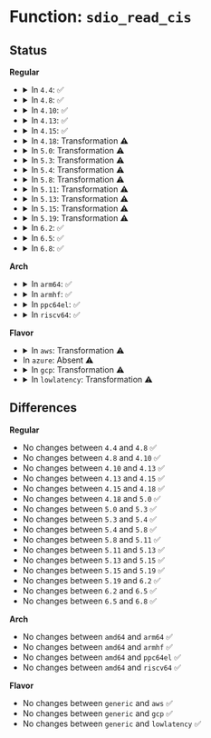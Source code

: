 # Function: <code>sdio_read_cis</code>

## Status
<b>Regular</b>
<ul>
<li>
<details>
<summary>In <code>4.4</code>: ✅</summary>

```c
int sdio_read_cis(struct mmc_card *card, struct sdio_func *func);
```

**Collision:** Unique Static

**Inline:** No

**Transformation:** False

**Instances:**

```
In drivers/mmc/core/sdio_cis.c (ffffffff816caf50)
Location: drivers/mmc/core/sdio_cis.c:228
Inline: False
Direct callers:
  - drivers/mmc/core/sdio_cis.c:sdio_read_common_cis
  - drivers/mmc/core/sdio_cis.c:sdio_read_func_cis
```
**Symbols:**

```
ffffffff816caf50-ffffffff816cb20d: sdio_read_cis (STB_LOCAL)
```
</details>
</li>
<li>
<details>
<summary>In <code>4.8</code>: ✅</summary>

```c
int sdio_read_cis(struct mmc_card *card, struct sdio_func *func);
```

**Collision:** Unique Static

**Inline:** No

**Transformation:** False

**Instances:**

```
In drivers/mmc/core/sdio_cis.c (ffffffff8172df10)
Location: drivers/mmc/core/sdio_cis.c:234
Inline: False
Direct callers:
  - drivers/mmc/core/sdio_cis.c:sdio_read_func_cis
  - drivers/mmc/core/sdio_cis.c:sdio_read_common_cis
```
**Symbols:**

```
ffffffff8172df10-ffffffff8172e1c7: sdio_read_cis (STB_LOCAL)
```
</details>
</li>
<li>
<details>
<summary>In <code>4.10</code>: ✅</summary>

```c
int sdio_read_cis(struct mmc_card *card, struct sdio_func *func);
```

**Collision:** Unique Static

**Inline:** No

**Transformation:** False

**Instances:**

```
In drivers/mmc/core/sdio_cis.c (ffffffff81760ed0)
Location: drivers/mmc/core/sdio_cis.c:234
Inline: False
Direct callers:
  - drivers/mmc/core/sdio_cis.c:sdio_read_func_cis
  - drivers/mmc/core/sdio_cis.c:sdio_read_common_cis
```
**Symbols:**

```
ffffffff81760ed0-ffffffff8176118b: sdio_read_cis (STB_LOCAL)
```
</details>
</li>
<li>
<details>
<summary>In <code>4.13</code>: ✅</summary>

```c
int sdio_read_cis(struct mmc_card *card, struct sdio_func *func);
```

**Collision:** Unique Static

**Inline:** No

**Transformation:** False

**Instances:**

```
In drivers/mmc/core/sdio_cis.c (ffffffff8177f700)
Location: drivers/mmc/core/sdio_cis.c:234
Inline: False
Direct callers:
  - drivers/mmc/core/sdio_cis.c:sdio_read_func_cis
  - drivers/mmc/core/sdio_cis.c:sdio_read_common_cis
```
**Symbols:**

```
ffffffff8177f700-ffffffff8177f9ca: sdio_read_cis (STB_LOCAL)
```
</details>
</li>
<li>
<details>
<summary>In <code>4.15</code>: ✅</summary>

```c
int sdio_read_cis(struct mmc_card *card, struct sdio_func *func);
```

**Collision:** Unique Static

**Inline:** No

**Transformation:** False

**Instances:**

```
In drivers/mmc/core/sdio_cis.c (ffffffff817f5cb0)
Location: drivers/mmc/core/sdio_cis.c:234
Inline: False
Direct callers:
  - drivers/mmc/core/sdio_cis.c:sdio_read_func_cis
  - drivers/mmc/core/sdio_cis.c:sdio_read_common_cis
```
**Symbols:**

```
ffffffff817f5cb0-ffffffff817f5f7a: sdio_read_cis (STB_LOCAL)
```
</details>
</li>
<li>
<details>
<summary>In <code>4.18</code>: Transformation ⚠️</summary>

```c
int sdio_read_cis(struct mmc_card *card, struct sdio_func *func);
```

**Collision:** Unique Static

**Inline:** No

**Transformation:** True

**Instances:**

```
In drivers/mmc/core/sdio_cis.c (0)
Location: drivers/mmc/core/sdio_cis.c:234
Inline: False
Direct callers:
  - drivers/mmc/core/sdio_cis.c:sdio_read_func_cis
  - drivers/mmc/core/sdio_cis.c:sdio_read_common_cis
```
**Symbols:**

```
ffffffff8183f180-ffffffff8183f427: sdio_read_cis (STB_LOCAL)
ffffffff8183f770-ffffffff8183f7a2: sdio_read_cis.cold.4 (STB_LOCAL)
```
</details>
</li>
<li>
<details>
<summary>In <code>5.0</code>: Transformation ⚠️</summary>

```c
int sdio_read_cis(struct mmc_card *card, struct sdio_func *func);
```

**Collision:** Unique Static

**Inline:** No

**Transformation:** True

**Instances:**

```
In drivers/mmc/core/sdio_cis.c (0)
Location: drivers/mmc/core/sdio_cis.c:234
Inline: False
Direct callers:
  - drivers/mmc/core/sdio_cis.c:sdio_read_func_cis
  - drivers/mmc/core/sdio_cis.c:sdio_read_common_cis
```
**Symbols:**

```
ffffffff8186b130-ffffffff8186b3d7: sdio_read_cis (STB_LOCAL)
ffffffff8186b720-ffffffff8186b752: sdio_read_cis.cold.4 (STB_LOCAL)
```
</details>
</li>
<li>
<details>
<summary>In <code>5.3</code>: Transformation ⚠️</summary>

```c
int sdio_read_cis(struct mmc_card *card, struct sdio_func *func);
```

**Collision:** Unique Static

**Inline:** No

**Transformation:** True

**Instances:**

```
In drivers/mmc/core/sdio_cis.c (0)
Location: drivers/mmc/core/sdio_cis.c:230
Inline: False
Direct callers:
  - drivers/mmc/core/sdio_cis.c:sdio_read_func_cis
  - drivers/mmc/core/sdio_cis.c:sdio_read_common_cis
```
**Symbols:**

```
ffffffff818af020-ffffffff818af2c7: sdio_read_cis (STB_LOCAL)
ffffffff818af5e7-ffffffff818af619: sdio_read_cis.cold (STB_LOCAL)
```
</details>
</li>
<li>
<details>
<summary>In <code>5.4</code>: Transformation ⚠️</summary>

```c
int sdio_read_cis(struct mmc_card *card, struct sdio_func *func);
```

**Collision:** Unique Static

**Inline:** No

**Transformation:** True

**Instances:**

```
In drivers/mmc/core/sdio_cis.c (0)
Location: drivers/mmc/core/sdio_cis.c:230
Inline: False
Direct callers:
  - drivers/mmc/core/sdio_cis.c:sdio_read_func_cis
  - drivers/mmc/core/sdio_cis.c:sdio_read_common_cis
```
**Symbols:**

```
ffffffff818e14d0-ffffffff818e1777: sdio_read_cis (STB_LOCAL)
ffffffff818e1a93-ffffffff818e1ac5: sdio_read_cis.cold (STB_LOCAL)
```
</details>
</li>
<li>
<details>
<summary>In <code>5.8</code>: Transformation ⚠️</summary>

```c
int sdio_read_cis(struct mmc_card *card, struct sdio_func *func);
```

**Collision:** Unique Static

**Inline:** No

**Transformation:** True

**Instances:**

```
In drivers/mmc/core/sdio_cis.c (0)
Location: drivers/mmc/core/sdio_cis.c:230
Inline: False
Direct callers:
  - drivers/mmc/core/sdio_cis.c:sdio_read_func_cis
  - drivers/mmc/core/sdio_cis.c:sdio_read_common_cis
```
**Symbols:**

```
ffffffff819b4670-ffffffff819b4917: sdio_read_cis (STB_LOCAL)
ffffffff819b4bc8-ffffffff819b4bfa: sdio_read_cis.cold (STB_LOCAL)
```
</details>
</li>
<li>
<details>
<summary>In <code>5.11</code>: Transformation ⚠️</summary>

```c
int sdio_read_cis(struct mmc_card *card, struct sdio_func *func);
```

**Collision:** Unique Static

**Inline:** No

**Transformation:** True

**Instances:**

```
In drivers/mmc/core/sdio_cis.c (0)
Location: drivers/mmc/core/sdio_cis.c:243
Inline: False
Direct callers:
  - drivers/mmc/core/sdio_cis.c:sdio_read_func_cis
  - drivers/mmc/core/sdio_cis.c:sdio_read_common_cis
```
**Symbols:**

```
ffffffff819b6c70-ffffffff819b6f15: sdio_read_cis (STB_LOCAL)
ffffffff81c2b284-ffffffff81c2b2b6: sdio_read_cis.cold (STB_LOCAL)
```
</details>
</li>
<li>
<details>
<summary>In <code>5.13</code>: Transformation ⚠️</summary>

```c
int sdio_read_cis(struct mmc_card *card, struct sdio_func *func);
```

**Collision:** Unique Static

**Inline:** No

**Transformation:** True

**Instances:**

```
In drivers/mmc/core/sdio_cis.c (0)
Location: drivers/mmc/core/sdio_cis.c:243
Inline: False
Direct callers:
  - drivers/mmc/core/sdio_cis.c:sdio_read_func_cis
  - drivers/mmc/core/sdio_cis.c:sdio_read_common_cis
```
**Symbols:**

```
ffffffff8199b420-ffffffff8199b6c5: sdio_read_cis (STB_LOCAL)
ffffffff81c1d613-ffffffff81c1d645: sdio_read_cis.cold (STB_LOCAL)
```
</details>
</li>
<li>
<details>
<summary>In <code>5.15</code>: Transformation ⚠️</summary>

```c
int sdio_read_cis(struct mmc_card *card, struct sdio_func *func);
```

**Collision:** Unique Static

**Inline:** No

**Transformation:** True

**Instances:**

```
In drivers/mmc/core/sdio_cis.c (0)
Location: drivers/mmc/core/sdio_cis.c:243
Inline: False
Direct callers:
  - drivers/mmc/core/sdio_cis.c:sdio_read_func_cis
  - drivers/mmc/core/sdio_cis.c:sdio_read_common_cis
```
**Symbols:**

```
ffffffff81a47d60-ffffffff81a48078: sdio_read_cis (STB_LOCAL)
ffffffff81d2e71d-ffffffff81d2e755: sdio_read_cis.cold (STB_LOCAL)
```
</details>
</li>
<li>
<details>
<summary>In <code>5.19</code>: Transformation ⚠️</summary>

```c
int sdio_read_cis(struct mmc_card *card, struct sdio_func *func);
```

**Collision:** Unique Static

**Inline:** No

**Transformation:** True

**Instances:**

```
In drivers/mmc/core/sdio_cis.c (0)
Location: drivers/mmc/core/sdio_cis.c:243
Inline: False
Direct callers:
  - drivers/mmc/core/sdio_cis.c:sdio_read_func_cis
  - drivers/mmc/core/sdio_cis.c:sdio_read_common_cis
```
**Symbols:**

```
ffffffff81bb5d70-ffffffff81bb60cf: sdio_read_cis (STB_LOCAL)
ffffffff81efab96-ffffffff81efabcf: sdio_read_cis.cold (STB_LOCAL)
```
</details>
</li>
<li>
<details>
<summary>In <code>6.2</code>: ✅</summary>

```c
int sdio_read_cis(struct mmc_card *card, struct sdio_func *func);
```

**Collision:** Unique Static

**Inline:** No

**Transformation:** False

**Instances:**

```
In drivers/mmc/core/sdio_cis.c (ffffffff81d5a6f0)
Location: drivers/mmc/core/sdio_cis.c:243
Inline: False
Direct callers:
  - drivers/mmc/core/sdio_cis.c:sdio_read_func_cis
  - drivers/mmc/core/sdio_cis.c:sdio_read_common_cis
```
**Symbols:**

```
ffffffff81d5a6f0-ffffffff81d5aa77: sdio_read_cis (STB_LOCAL)
```
</details>
</li>
<li>
<details>
<summary>In <code>6.5</code>: ✅</summary>

```c
int sdio_read_cis(struct mmc_card *card, struct sdio_func *func);
```

**Collision:** Unique Static

**Inline:** No

**Transformation:** False

**Instances:**

```
In drivers/mmc/core/sdio_cis.c (ffffffff81dc50a0)
Location: drivers/mmc/core/sdio_cis.c:243
Inline: False
Direct callers:
  - drivers/mmc/core/sdio_cis.c:sdio_read_func_cis
  - drivers/mmc/core/sdio_cis.c:sdio_read_common_cis
```
**Symbols:**

```
ffffffff81dc50a0-ffffffff81dc5427: sdio_read_cis (STB_LOCAL)
```
</details>
</li>
<li>
<details>
<summary>In <code>6.8</code>: ✅</summary>

```c
int sdio_read_cis(struct mmc_card *card, struct sdio_func *func);
```

**Collision:** Unique Static

**Inline:** No

**Transformation:** False

**Instances:**

```
In drivers/mmc/core/sdio_cis.c (ffffffff81e7d9e0)
Location: drivers/mmc/core/sdio_cis.c:243
Inline: False
Direct callers:
  - drivers/mmc/core/sdio_cis.c:sdio_read_func_cis
  - drivers/mmc/core/sdio_cis.c:sdio_read_common_cis
```
**Symbols:**

```
ffffffff81e7d9e0-ffffffff81e7dd67: sdio_read_cis (STB_LOCAL)
```
</details>
</li>
</ul>
<b>Arch</b>
<ul>
<li>
<details>
<summary>In <code>arm64</code>: ✅</summary>

```c
int sdio_read_cis(struct mmc_card *card, struct sdio_func *func);
```

**Collision:** Unique Static

**Inline:** No

**Transformation:** False

**Instances:**

```
In drivers/mmc/core/sdio_cis.c (ffff800010b3b9c0)
Location: drivers/mmc/core/sdio_cis.c:230
Inline: False
Direct callers:
  - drivers/mmc/core/sdio_cis.c:sdio_read_func_cis
  - drivers/mmc/core/sdio_cis.c:sdio_read_common_cis
```
**Symbols:**

```
ffff800010b3b9c0-ffff800010b3bc90: sdio_read_cis (STB_LOCAL)
```
</details>
</li>
<li>
<details>
<summary>In <code>armhf</code>: ✅</summary>

```c
int sdio_read_cis(struct mmc_card *card, struct sdio_func *func);
```

**Collision:** Unique Static

**Inline:** No

**Transformation:** False

**Instances:**

```
In drivers/mmc/core/sdio_cis.c (c0c16158)
Location: drivers/mmc/core/sdio_cis.c:230
Inline: False
Direct callers:
  - drivers/mmc/core/sdio_cis.c:sdio_read_func_cis
  - drivers/mmc/core/sdio_cis.c:sdio_read_common_cis
```
**Symbols:**

```
c0c16158-c0c16458: sdio_read_cis (STB_LOCAL)
```
</details>
</li>
<li>
<details>
<summary>In <code>ppc64el</code>: ✅</summary>

```c
int sdio_read_cis(struct mmc_card *card, struct sdio_func *func);
```

**Collision:** Unique Static

**Inline:** No

**Transformation:** False

**Instances:**

```
In drivers/mmc/core/sdio_cis.c (c000000000c38620)
Location: drivers/mmc/core/sdio_cis.c:230
Inline: False
Direct callers:
  - drivers/mmc/core/sdio_cis.c:sdio_read_func_cis
  - drivers/mmc/core/sdio_cis.c:sdio_read_common_cis
```
**Symbols:**

```
c000000000c38620-c000000000c38a5c: sdio_read_cis (STB_LOCAL)
```
</details>
</li>
<li>
<details>
<summary>In <code>riscv64</code>: ✅</summary>

```c
int sdio_read_cis(struct mmc_card *card, struct sdio_func *func);
```

**Collision:** Unique Static

**Inline:** No

**Transformation:** False

**Instances:**

```
In drivers/mmc/core/sdio_cis.c (ffffffe000713070)
Location: drivers/mmc/core/sdio_cis.c:230
Inline: False
Direct callers:
  - drivers/mmc/core/sdio_cis.c:sdio_read_func_cis
  - drivers/mmc/core/sdio_cis.c:sdio_read_common_cis
```
**Symbols:**

```
ffffffe000713070-ffffffe0007132bc: sdio_read_cis (STB_LOCAL)
```
</details>
</li>
</ul>
<b>Flavor</b>
<ul>
<li>
<details>
<summary>In <code>aws</code>: Transformation ⚠️</summary>

```c
int sdio_read_cis(struct mmc_card *card, struct sdio_func *func);
```

**Collision:** Unique Static

**Inline:** No

**Transformation:** True

**Instances:**

```
In drivers/mmc/core/sdio_cis.c (0)
Location: drivers/mmc/core/sdio_cis.c:230
Inline: False
Direct callers:
  - drivers/mmc/core/sdio_cis.c:sdio_read_func_cis
  - drivers/mmc/core/sdio_cis.c:sdio_read_common_cis
```
**Symbols:**

```
ffffffff81884e90-ffffffff81885137: sdio_read_cis (STB_LOCAL)
ffffffff81885453-ffffffff81885485: sdio_read_cis.cold (STB_LOCAL)
```
</details>
</li>
<li>
In <code>azure</code>: Absent ⚠️
</li>
<li>
<details>
<summary>In <code>gcp</code>: Transformation ⚠️</summary>

```c
int sdio_read_cis(struct mmc_card *card, struct sdio_func *func);
```

**Collision:** Unique Static

**Inline:** No

**Transformation:** True

**Instances:**

```
In drivers/mmc/core/sdio_cis.c (0)
Location: drivers/mmc/core/sdio_cis.c:230
Inline: False
Direct callers:
  - drivers/mmc/core/sdio_cis.c:sdio_read_func_cis
  - drivers/mmc/core/sdio_cis.c:sdio_read_common_cis
```
**Symbols:**

```
ffffffff818d6330-ffffffff818d65d7: sdio_read_cis (STB_LOCAL)
ffffffff818d68f3-ffffffff818d6925: sdio_read_cis.cold (STB_LOCAL)
```
</details>
</li>
<li>
<details>
<summary>In <code>lowlatency</code>: Transformation ⚠️</summary>

```c
int sdio_read_cis(struct mmc_card *card, struct sdio_func *func);
```

**Collision:** Unique Static

**Inline:** No

**Transformation:** True

**Instances:**

```
In drivers/mmc/core/sdio_cis.c (0)
Location: drivers/mmc/core/sdio_cis.c:230
Inline: False
Direct callers:
  - drivers/mmc/core/sdio_cis.c:sdio_read_func_cis
  - drivers/mmc/core/sdio_cis.c:sdio_read_common_cis
```
**Symbols:**

```
ffffffff818f2e50-ffffffff818f30f7: sdio_read_cis (STB_LOCAL)
ffffffff818f3413-ffffffff818f3445: sdio_read_cis.cold (STB_LOCAL)
```
</details>
</li>
</ul>

## Differences
<b>Regular</b>
<ul>
<li>
No changes between <code>4.4</code> and <code>4.8</code> ✅
</li>
<li>
No changes between <code>4.8</code> and <code>4.10</code> ✅
</li>
<li>
No changes between <code>4.10</code> and <code>4.13</code> ✅
</li>
<li>
No changes between <code>4.13</code> and <code>4.15</code> ✅
</li>
<li>
No changes between <code>4.15</code> and <code>4.18</code> ✅
</li>
<li>
No changes between <code>4.18</code> and <code>5.0</code> ✅
</li>
<li>
No changes between <code>5.0</code> and <code>5.3</code> ✅
</li>
<li>
No changes between <code>5.3</code> and <code>5.4</code> ✅
</li>
<li>
No changes between <code>5.4</code> and <code>5.8</code> ✅
</li>
<li>
No changes between <code>5.8</code> and <code>5.11</code> ✅
</li>
<li>
No changes between <code>5.11</code> and <code>5.13</code> ✅
</li>
<li>
No changes between <code>5.13</code> and <code>5.15</code> ✅
</li>
<li>
No changes between <code>5.15</code> and <code>5.19</code> ✅
</li>
<li>
No changes between <code>5.19</code> and <code>6.2</code> ✅
</li>
<li>
No changes between <code>6.2</code> and <code>6.5</code> ✅
</li>
<li>
No changes between <code>6.5</code> and <code>6.8</code> ✅
</li>
</ul>
<b>Arch</b>
<ul>
<li>
No changes between <code>amd64</code> and <code>arm64</code> ✅
</li>
<li>
No changes between <code>amd64</code> and <code>armhf</code> ✅
</li>
<li>
No changes between <code>amd64</code> and <code>ppc64el</code> ✅
</li>
<li>
No changes between <code>amd64</code> and <code>riscv64</code> ✅
</li>
</ul>
<b>Flavor</b>
<ul>
<li>
No changes between <code>generic</code> and <code>aws</code> ✅
</li>
<li>
No changes between <code>generic</code> and <code>gcp</code> ✅
</li>
<li>
No changes between <code>generic</code> and <code>lowlatency</code> ✅
</li>
</ul>

